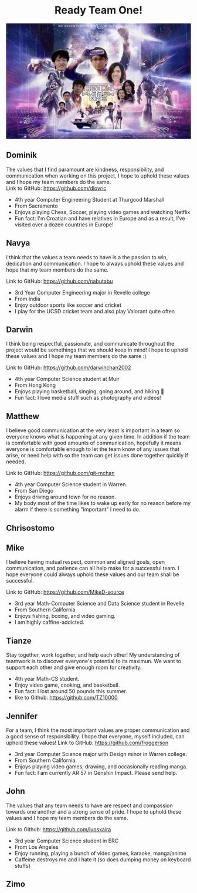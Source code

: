 <h1 align="center">Ready Team One!</h1>
<p align="center">
  <img src="https://github.com/cse110-fa21-group1/-cse110-fa21-group1/blob/main/admin/branding/ready-player-one-e1522004305472.png?raw=true"/>
</p>

## Dominik
The values that I find paramount are kindness, responsibility, and communication when working on this project, I hope to uphold these values and I hope my team members do the same. \
Link to GitHub: https://github.com/dlovric
- 4th year Computer Engineering Student at Thurgood Marshall
- From Sacramento
- Enjoys playing Chess, Soccer, playing video games and watching Netflix
- Fun fact: I'm Croatian and have relatives in Europe and as a result, I've visited over a dozen countries in Europe!
## Navya
I think that the values a team needs to have is a the passion to win, dedication and communication. I hope to always uphold these values and hope that my team members do the same. 

Link to GitHub: https://github.com/nabutabu
- 3rd Year Computer Engineering major in Revelle college
- From India
- Enjoy outdoor sports like soccer and cricket
- I play for the UCSD cricket team and also play Valorant quite often

## Darwin
I think being respectful, passionate, and communicate throughout the project would be somethings that we should keep in mind! I hope to uphold these values and I hope my team members do the same :)

Link to GitHub: https://github.com/darwinchan2002

- 4th year Computer Science student at Muir
- From Hong Kong
- Enjoys playing basketball, singing, going around, and hiking 🥾 
- Fun fact: I love media stuff such as photography and videos!

## Matthew
I believe good communication at the very least is important in a team so everyone knows what is happening at any given time. In addition if the team is comfortable with good amounts of communication, hopefully it means everyone is comfortable enough to let the team know of any issues that arise, or need help with so the team can get issues done together quickly if needed.

Link to GitHub: https://github.com/git-mchan
- 4th year Computer Science student in Warren
- From San Diego
- Enjoys driving around town for no reason.
- My body most of the time likes to wake up early for no reason before my alarm if there is something "important" I need to do. 
  
## Chrisostomo

## Mike
I believe having mutual respect, common and aligned goals, open communication, and patience can all help make for a successful team. I hope everyone could always uphold these values and our team shall be successful.

Link to GitHub: https://github.com/MikeD-source
- 3rd year Math-Computer Science and Data Science student in Revelle
- From Southern California
- Enjoys fishing, boxing, and video gaming.
- I am highly caffine-addicted.

## Tianze
Stay together, work together, and help each other! My understanding of teamwork is to discover everyone's potential to its maximun. We want to support each other and give enough room for creativity.
- 4th year Math-CS student.
- Enjoy video game, cooking, and basketball.
- Fun fact: I lost around 50 pounds this summer.
- like to Github: https://github.com/TZ10000

## Jennifer
For a team, I think the most important values are proper communication and a good sense of responsibility. I hope that everyone, myself included, can uphold these values!
Link to GitHub: https://github.com/froggerson
- 3rd year Computer Science major with Design minor in Warren college.
- From Southern California.
- Enjoys playing video games, drawing, and occasionally reading manga.
- Fun fact: I am currently AR 57 in Genshin Impact. Please send help.
  
## John
The values that any team needs to have are respect and compassion towards one another and a strong sense of pride. I hope to uphold these values and I hope my team members do the same.

Link to Github: https://github.com/luosxaira
- 3rd year Computer Science student in ERC
- From Los Angeles
- Enjoy running, playing a bunch of video games, karaoke, manga/anime
- Caffeine destroys me and I hate it (so does dumping money on keyboard stuffs)

## Zimo
